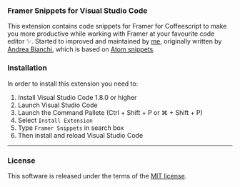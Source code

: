 ### Framer Snippets for Visual Studio Code
This extension contains code snippets for Framer for Coffeescript to make you more productive while working with Framer at your favourite code editor ✨. Started to improved and maintained by [me](mailto:afnizarhilmi@gmail.com), originally written by [Andrea Bianchi](https://github.com/makinteract), which is based on [Atom snippets](https://github.com/makinteract/FramerTools/blob/master/editors/atom/snippets.cson). 

### Installation
In order to install this extension you need to:
1. Install Visual Studio Code 1.8.0 or higher
2. Launch Visual Studio Code
3. Launch the Command Pallete (Ctrl + Shift + P or ⌘ + Shift + P)
4. Select `Install Extension`
5. Type `Framer Snippets` in search box
6. Then install and reload Visual Studio Code

---

### License
This software is released under the terms of the [MIT license](https://github.com/afnizarnur/framer-snippets-vscode/blob/master/LICENSE).
